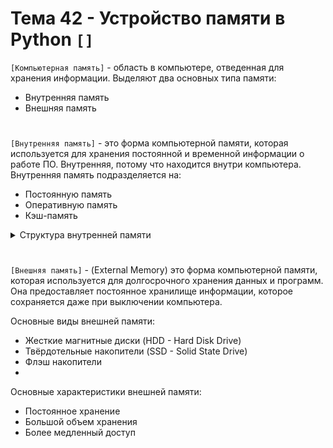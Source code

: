 # Тема 42 - Устройство памяти в Python `[]`

`[Компьютерная память]` - область в компьютере, отведенная для хранения информации. Выделяют два основных типа памяти:

   - Внутренняя память
   - Внешняя память
#

`[Внутренняя память]` - это форма компьютерной памяти, которая используется для хранения постоянной и временной информации о работе ПО. Внутренняя, потому что находится внутри компьютера. Внутренняя память подразделяется на:

 - Постоянную память
 - Оперативную память
 - Кэш-память

<details>
<summary>Структура внутренней памяти</summary> 

- `[Постоянная память]` - ROM (Read Only Memory) - это тип памяти компьютера, в которой информация может быть записана только один раз, а затем остается неизменной или только для чтения. ROM используется для хранения постоянной информации, такой как начальная загрузка компьютера (BIOS или UEFI), основные инструкции для запуска операционной системы и другие важные данные, которые не должны изменяться.

- Постоянная память — устройство для долговременного хранения программ и данных.
#
- `[Оперативная память]` - RAM (Random Access Memory) - это форма компьютерной памяти, которая используется для временного хранения данных и инструкций во время выполнения программ. Она обеспечивает быстрый доступ к данным, которые процессор может использовать непосредственно, и предоставляет рабочее пространство для операционной системы и приложений.

- Оперативная память волатильна - данные в ней хранятся только во время работы компьютера и теряются при его выключении.
- Оперативная память характеризуется высоким быстродействием и относительно малой емкостью.
#
- `[Кэш-память]` -  (Cache Memory) это небольшая, но очень быстрая форма компьютерной памяти, которая используется для временного хранения данных, наиболее часто используемых процессором. Её цель - ускорить доступ к данным, уменьшая время ожидания процессора при доступе к информации.

- Кэш-память работает как буфер между процессором и оперативной памятью, кэш-память содержит копии данных, которые процессор часто запрашивает, что позволяет уменьшить задержки при доступе к оперативной памяти.

`[Кэш-память имеет 3 уровня: L1, L2, L3]`

- Кэш первого уровня (L1) - располагается в самом процессоре, что делает его самым быстрым, но и наименее емким.
- Кэш второго уровня (L2) - второй уровень более масштабный, нежели первый, но в результате, обладает меньшими скоростными характеристиками.
- Кэш третьего уровня (L3) - третий уровень, более медленный, нежели два предыдущих. Но всё равно он гораздо быстрее, чем оперативная память. 

</details>

#

`[Внешняя память]` - (External Memory) это форма компьютерной памяти, которая используется для долгосрочного хранения данных и программ. Она предоставляет постоянное хранилище информации, которое сохраняется даже при выключении компьютера.

Основные виды внешней памяти:

- Жесткие магнитные диски (HDD - Hard Disk Drive)
- Твёрдотельные накопители (SSD - Solid State Drive)
- Флэш накопители
- 
Основные характеристики внешней памяти:

- Постоянное хранение
- Большой объем хранения
- Более медленный доступ









